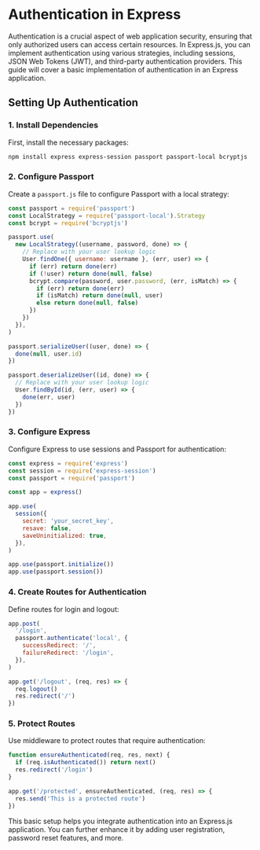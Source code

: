 # Authentication in Express

Authentication is a crucial aspect of web application security, ensuring that
only authorized users can access certain resources. In Express.js, you can
implement authentication using various strategies, including sessions, JSON Web
Tokens (JWT), and third-party authentication providers. This guide will cover a
basic implementation of authentication in an Express application.

## Setting Up Authentication

### 1. Install Dependencies

First, install the necessary packages:

```bash
npm install express express-session passport passport-local bcryptjs
```

### 2. Configure Passport

Create a `passport.js` file to configure Passport with a local strategy:

```javascript
const passport = require('passport')
const LocalStrategy = require('passport-local').Strategy
const bcrypt = require('bcryptjs')

passport.use(
  new LocalStrategy((username, password, done) => {
    // Replace with your user lookup logic
    User.findOne({ username: username }, (err, user) => {
      if (err) return done(err)
      if (!user) return done(null, false)
      bcrypt.compare(password, user.password, (err, isMatch) => {
        if (err) return done(err)
        if (isMatch) return done(null, user)
        else return done(null, false)
      })
    })
  }),
)

passport.serializeUser((user, done) => {
  done(null, user.id)
})

passport.deserializeUser((id, done) => {
  // Replace with your user lookup logic
  User.findById(id, (err, user) => {
    done(err, user)
  })
})
```

### 3. Configure Express

Configure Express to use sessions and Passport for authentication:

```javascript
const express = require('express')
const session = require('express-session')
const passport = require('passport')

const app = express()

app.use(
  session({
    secret: 'your_secret_key',
    resave: false,
    saveUninitialized: true,
  }),
)

app.use(passport.initialize())
app.use(passport.session())
```

### 4. Create Routes for Authentication

Define routes for login and logout:

```javascript
app.post(
  '/login',
  passport.authenticate('local', {
    successRedirect: '/',
    failureRedirect: '/login',
  }),
)

app.get('/logout', (req, res) => {
  req.logout()
  res.redirect('/')
})
```

### 5. Protect Routes

Use middleware to protect routes that require authentication:

```javascript
function ensureAuthenticated(req, res, next) {
  if (req.isAuthenticated()) return next()
  res.redirect('/login')
}

app.get('/protected', ensureAuthenticated, (req, res) => {
  res.send('This is a protected route')
})
```

This basic setup helps you integrate authentication into an Express.js
application. You can further enhance it by adding user registration, password
reset features, and more.
